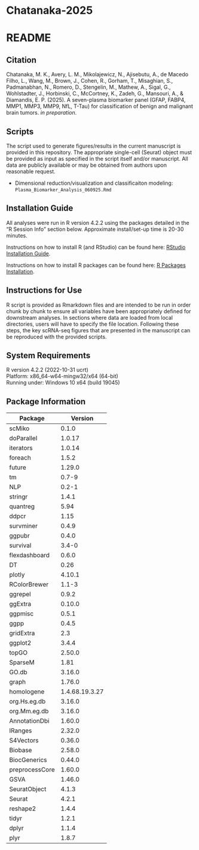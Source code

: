 # Chatanaka-2025

# README

## Citation
Chatanaka, M. K., Avery, L. M., Mikolajewicz, N., Ajisebutu, A., de Macedo Filho, L., Wang, M., Brown, J., Cohen, R., Gorham, T., Misaghian, S., Padmanabhan, N., Romero, D., Stengelin, M., Mathew, A., Sigal, G., Wohlstadter, J., Horbinski, C., McCortney, K., Zadeh, G., Mansouri, A., & Diamandis, E. P. (2025). A seven-plasma biomarker panel (GFAP, FABP4, MMP1, MMP3, MMP9, NfL, T-Tau) for classification of benign and malignant brain tumors. *in preparation*. 

## Scripts

The script used to generate figures/results in the current manuscript is provided in this repository. The appropriate single-cell (Seurat) object must be provided as input as specified in the script itself and/or manuscript. All data are publicly available or may be obtained from authors upon reasonable request.

- Dimensional reduction/visualization and classificaiton modeling: `Plasma_Biomarker_Analysis_060925.Rmd`

## Installation Guide

All analyses were run in R version 4.2.2 using the packages detailed in the “R Session Info” section below. Approximate install/set-up time is 20-30 minutes.

Instructions on how to install R (and RStudio) can be found here: [RStudio Installation Guide](https://rstudio-education.github.io/hopr/starting.html).

Instructions on how to install R packages can be found here: [R Packages Installation](https://rstudio-education.github.io/hopr/packages2.html).

## Instructions for Use

R script is provided as Rmarkdown files and are intended to be run in order chunk by chunk to ensure all variables have been appropriately defined for downstream analyses. In sections where data are loaded from local directories, users will have to specify the file location. Following these steps, the key scRNA-seq figures that are presented in the manuscript can be reproduced with the provided scripts.

## System Requirements

R version 4.2.2 (2022-10-31 ucrt)  
Platform: x86_64-w64-mingw32/x64 (64-bit)  
Running under: Windows 10 x64 (build 19045)  


## Package Information

| Package        | Version        |
| -------------- | -------------- |
| scMiko         | 0.1.0          |
| doParallel     | 1.0.17         |
| iterators      | 1.0.14         |
| foreach        | 1.5.2          |
| future         | 1.29.0         |
| tm             | 0.7-9          |
| NLP            | 0.2-1          |
| stringr        | 1.4.1          |
| quantreg       | 5.94           |
| ddpcr          | 1.15           |
| survminer      | 0.4.9          |
| ggpubr         | 0.4.0          |
| survival       | 3.4-0          |
| flexdashboard  | 0.6.0          |
| DT             | 0.26           |
| plotly         | 4.10.1         |
| RColorBrewer   | 1.1-3          |
| ggrepel        | 0.9.2          |
| ggExtra        | 0.10.0         |
| ggpmisc        | 0.5.1          |
| ggpp           | 0.4.5          |
| gridExtra      | 2.3            |
| ggplot2        | 3.4.4          |
| topGO          | 2.50.0         |
| SparseM        | 1.81           |
| GO.db          | 3.16.0         |
| graph          | 1.76.0         |
| homologene     | 1.4.68.19.3.27 |
| org.Hs.eg.db   | 3.16.0         |
| org.Mm.eg.db   | 3.16.0         |
| AnnotationDbi  | 1.60.0         |
| IRanges        | 2.32.0         |
| S4Vectors      | 0.36.0         |
| Biobase        | 2.58.0         |
| BiocGenerics   | 0.44.0         |
| preprocessCore | 1.60.0         |
| GSVA           | 1.46.0         |
| SeuratObject   | 4.1.3          |
| Seurat         | 4.2.1          |
| reshape2       | 1.4.4          |
| tidyr          | 1.2.1          |
| dplyr          | 1.1.4          |
| plyr           | 1.8.7          |
